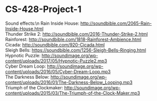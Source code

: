 # CS-428-Project-1

Sound effects:\n
Rain Inside House: http://soundbible.com/2065-Rain-Inside-House.html<br/>
Thunder Strike 2: http://soundbible.com/2016-Thunder-Strike-2.html<br/>
Rainforest: http://soundbible.com/1818-Rainforest-Ambience.html<br/>
Cicada: http://soundbible.com/920-Cicada.html<br/>
Sleigh Bells: https://soundbible.com/1256-Sleigh-Bells-Ringing.html<br/>
Hypnotic Puzzle: http://soundimage.org/wp-content/uploads/2017/05/Hypnotic-Puzzle2.mp3<br/>
Cyber Dream Loop: http://soundimage.org/wp-content/uploads/2016/05/Cyber-Dream-Loop.mp3<br/>
The Darkness Below: http://soundimage.org/wp-content/uploads/2016/01/The-Darkness-Below_Looping.mp3<br/>
Triumph of the Clockmaker: http://soundimage.org/wp-content/uploads/2015/03/The-Triumph-of-the-Clock-Maker.mp3<br/>
